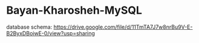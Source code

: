 # Bayan-Kharosheh-MySQL

database schema: https://drive.google.com/file/d/11TmTA7J7w8nrBu9V-E-B2ByxDBoiwE-0/view?usp=sharing
